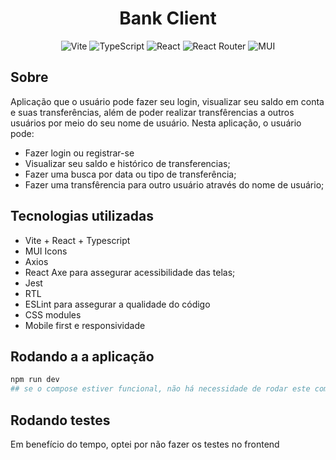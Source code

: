 
<h1 align="center"> Bank Client </h1>

<div align="center">

![Vite](https://img.shields.io/badge/vite-%23646CFF.svg?style=for-the-badge&logo=vite&logoColor=white)
![TypeScript](https://img.shields.io/badge/typescript-%23007ACC.svg?style=for-the-badge&logo=typescript&logoColor=white)
![React](https://img.shields.io/badge/react-%2320232a.svg?style=for-the-badge&logo=react&logoColor=%2361DAFB)
![React Router](https://img.shields.io/badge/React_Router-CA4245?style=for-the-badge&logo=react-router&logoColor=white)
![MUI](https://img.shields.io/badge/MUI-%230081CB.svg?style=for-the-badge&logo=mui&logoColor=white)

</div>

## Sobre

Aplicação que o usuário pode fazer seu login, visualizar seu saldo em conta e suas transferências, além de poder realizar transfêrencias a outros usuários por meio do seu nome de usuário.
Nesta aplicação, o usuário pode:
- Fazer login ou registrar-se
- Visualizar seu saldo e histórico de transferencias;
- Fazer uma busca por data ou tipo de transferência;
- Fazer uma transfêrencia para outro usuário através do nome de usuário;

## Tecnologias utilizadas

- Vite + React + Typescript
- MUI Icons
- Axios
- React Axe para assegurar acessibilidade das telas; 
- Jest
- RTL
- ESLint para assegurar a qualidade do código
- CSS modules
- Mobile first e responsividade

## Rodando a a aplicação

```bash
npm run dev 
## se o compose estiver funcional, não há necessidade de rodar este comando
```

## Rodando testes

Em benefício do tempo, optei por não fazer os testes no frontend